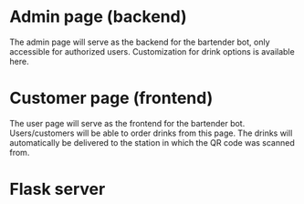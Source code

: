# Admin page (backend)
The admin page will serve as the backend for the bartender bot, only accessible for authorized users. Customization for drink options is available here.

# Customer page (frontend)
The user page will serve as the frontend for the bartender bot. Users/customers will be able to order drinks from this page. The drinks will automatically be delivered to the station in which the QR code was scanned from.

# Flask server
